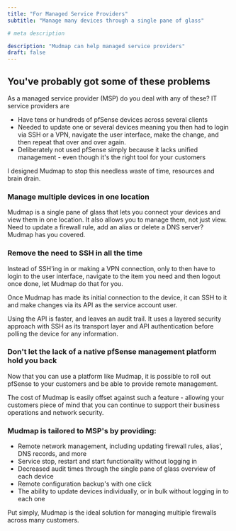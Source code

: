 ```yaml
---
title: "For Managed Service Providers"
subtitle: "Manage many devices through a single pane of glass"

# meta description

description: "Mudmap can help managed service providers"
draft: false
---
```


## You've probably got some of these problems

As a managed service provider (MSP) do you deal with any of these? IT service
providers are

- Have tens or hundreds of pfSense devices across several clients
- Needed to update one or several devices meaning you then had to login via SSH
  or a VPN, navigate the user interface, make the change, and then repeat that
  over and over again.
- Deliberately not used pfSense simply because it lacks unified management -
  even though it's the right tool for your customers

I designed Mudmap to stop this needless waste of time, resources and brain
drain.

### Manage multiple devices in one location

Mudmap is a single pane of glass that lets you connect your devices and view
them in one location. It also allows you to manage them, not just view. Need to
update a firewall rule, add an alias or delete a DNS server? Mudmap has you
covered.

### Remove the need to SSH in all the time

Instead of SSH'ing in or making a VPN connection, only to then have to login to
the user interface, navigate to the item you need and then logout once done,
let Mudmap do that for you.

Once Mudmap has made its initial connection to the device, it can SSH to it and
make changes via its API as the service account user.

Using the API is faster, and leaves an audit trail. It uses a layered security
approach with SSH as its transport layer and API authentication before polling
the device for any information.

### Don't let the lack of a native pfSense management platform hold you back

Now that you can use a platform like Mudmap, it is possible to roll out pfSense
to your customers and be able to provide remote management.

The cost of Mudmap is easily offset against such a feature - allowing your
customers piece of mind that you can continue to support their business
operations and network security.

### Mudmap is tailored to MSP's by providing:

- Remote network management, including updating firewall rules, alias', DNS
  records, and more
- Service stop, restart and start functionality without logging in
- Decreased audit times through the single pane of glass overview of each
  device
- Remote configuration backup's with one click
- The ability to update devices individually, or in bulk without logging in to
  each one

Put simply, Mudmap is the ideal solution for managing multiple firewalls across
many customers.



